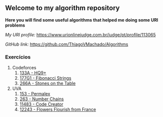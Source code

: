 ## Welcome to my algorithm repository

**Here you will find some useful algorithms that helped me doing some URI problems**

_My URI profile:_
https://www.urionlinejudge.com.br/judge/pt/profile/113065

_GitHub link:_
https://github.com/ThiagoVMachado/Algorithms

### Exercícios


1. Codeforces
    1. [133A - HQ9+](http://codeforces.com/problemset/problem/133/A)
    1. [177G1 - Fibonacci Strings](http://codeforces.com/problemset/problem/177/G1)
    1. [266A - Stones on the Table](http://codeforces.com/problemset/problem/266/A)
1. UVA
    1. [153 - Permalex](https://uva.onlinejudge.org/index.php?option=com_onlinejudge&Itemid=8&category=24&page=show_problem&problem=89)
    1. [263 - Number Chains](https://uva.onlinejudge.org/index.php?option=com_onlinejudge&Itemid=8&category=24&page=show_problem&problem=199)
    1. [11483 - Code Creator](https://uva.onlinejudge.org/index.php?option=com_onlinejudge&Itemid=8&category=24&page=show_problem&problem=2478)
    1. [12243 - Flowers Flourish from France](https://uva.onlinejudge.org/index.php?option=com_onlinejudge&Itemid=8&category=24&page=show_problem&problem=3395)
